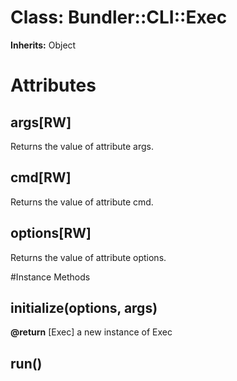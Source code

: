 # Class: Bundler::CLI::Exec
**Inherits:** Object
    



# Attributes
## args[RW] [](#attribute-i-args)
Returns the value of attribute args.

## cmd[RW] [](#attribute-i-cmd)
Returns the value of attribute cmd.

## options[RW] [](#attribute-i-options)
Returns the value of attribute options.


#Instance Methods
## initialize(options, args) [](#method-i-initialize)

**@return** [Exec] a new instance of Exec

## run() [](#method-i-run)

